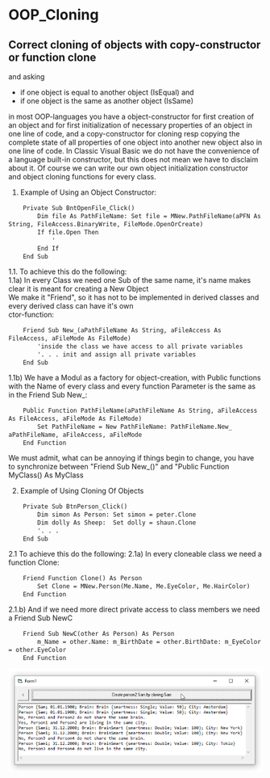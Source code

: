 # OOP_Cloning
## Correct cloning of objects with copy-constructor or function clone  

and asking  
 * if one object is  equal   to another object (IsEqual) and  
 * if one object is the same as another object (IsSame)  
 
in most OOP-languages you have a object-constructor for first creation of an object and for first initialization of necessary properties of an object in one line of code,
and a copy-constructor for cloning resp copying the complete state of all properties of one object into another new object also in one line of code.
In Classic Visual Basic we do not have the convenience of a language built-in constructor, but this does not mean we have to disclaim about it.
Of course we can write our own object initialization constructor and object cloning functions for every class.

1. Example of Using an Object Constructor:  
```vb6
    Private Sub BntOpenFile_Click()
        Dim file As PathFileName: Set file = MNew.PathFileName(aPFN As String, FileAccess.BinaryWrite, FileMode.OpenOrCreate)
	    If file.Open Then
    	    '
    	End If
    End Sub
```

1.1. To achieve this do the following:  
1.1a) In every Class we need one Sub of the same name, it's name makes clear it is meant for creating a New Object  
    We make it "Friend", so it has not to be implemented in derived classes and every derived class can have it's own  
    ctor-function:  
```vb6  
    Friend Sub New_(aPathFileName As String, aFileAccess As FileAccess, aFileMode As FileMode)  
        'inside the class we have access to all private variables  
        '. . . init and assign all private variables  
    End Sub  
```  
1.1b) We have a Modul as a factory for object-creation, with Public functions with the Name of every class
    and every function Parameter is the same as in the Friend Sub New_:  
```vb6  
    Public Function PathFileName(aPathFileName As String, aFileAccess As FileAccess, aFileMode As FileMode)  
        Set PathFileName = New PathFileName: PathFileName.New_ aPathFileName, aFileAccess, aFileMode  
    End Function  
```  
We must admit, what can be annoying if things begin to change, you have to synchronize <all function parameters> 
between "Friend Sub New_(<all function parameters>)" and "Public Function MyClass(<all function parameters>) As MyClass
	
2. Example of Using Cloning Of Objects
```vb6  
    Private Sub BtnPerson_Click()  
        Dim simon As Person: Set simon = peter.Clone  
        Dim dolly As Sheep:  Set dolly = shaun.Clone  
        '. . .  
	End Sub  
```  
2.1 To achieve this do the following:
2.1a) In every cloneable class we need a function Clone:
```vb6  
    Friend Function Clone() As Person
        Set Clone = MNew.Person(Me.Name, Me.EyeColor, Me.HairColor)
    End Function
```  
2.1.b) And if we need more direct private access to class members we need a Friend Sub NewC
```vb6  
    Friend Sub NewC(other As Person) As Person
        m_Name = other.Name: m_BirthDate = other.BirthDate: m_EyeColor = other.EyeColor		
    End Function
```  
  
![OOP_Cloning Image](Resources/PCloningIsEqualOrSame.png "OOP-Cloning Image")